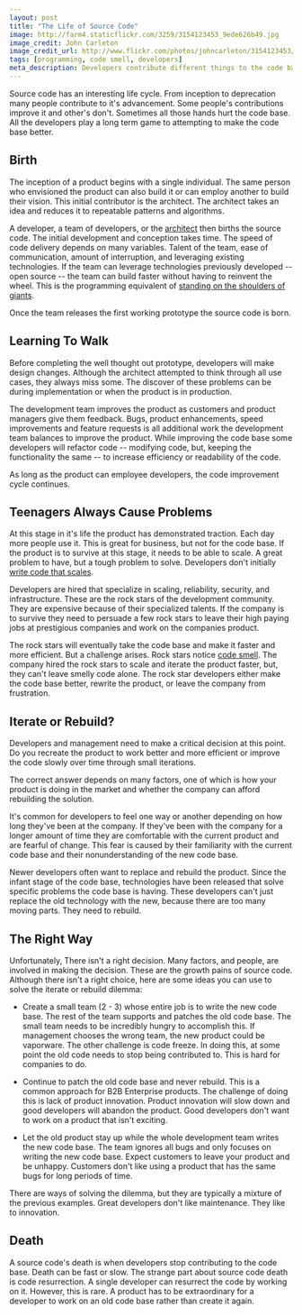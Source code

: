 ```yaml
---
layout: post
title: "The Life of Source Code"
image: http://farm4.staticflickr.com/3259/3154123453_9ede626b49.jpg
image_credit: John Carleton
image_credit_url: http://www.flickr.com/photos/johncarleton/3154123453/
tags: [programming, code smell, developers]
meta_description: Developers contribute different things to the code base depending on how old the code is.
---
```


Source code has an interesting life cycle. From inception to deprecation many people contribute to it's advancement. Some people's contributions improve it and other's don't. Sometimes all those hands hurt the code base. All the developers play a long term game to attempting to make the code base better. 

## Birth 

The inception of a product begins with a single individual. The same person who envisioned the product can also build it or can employ another to build their vision. This initial contributor is the architect. The architect takes an idea and reduces it to repeatable patterns and algorithms. 

A developer, a team of developers, or the [architect][4] then births the source code. The initial development and conception takes time. The speed of code delivery depends on many variables. Talent of the team, ease of communication, amount of interruption, and leveraging existing technologies. If the team can leverage technologies previously developed -- open source -- the team can build faster without having to reinvent the wheel. This is the programming equivalent of [standing on the shoulders of giants][1]. 

Once the team releases the first working prototype the source code is born. 

## Learning To Walk 

Before completing the well thought out prototype, developers will make design changes. Although the architect attempted to think through all use cases, they always miss some. The discover of these problems can be during implementation or when the product is in production. 

The development team improves the product as customers and product managers give them feedback. Bugs, product enhancements, speed improvements and feature requests is all additional work the development team balances to improve the product. While improving the code base some developers will refactor code -- modifying code, but, keeping the functionality the same -- to increase efficiency or readability of the code. 

As long as the product can employee developers, the code improvement cycle continues. 

## Teenagers Always Cause Problems 

At this stage in it's life the product has demonstrated traction. Each day more people use it. This is great for business, but not for the code base. If the product is to survive at this stage, it needs to be able to scale. A great problem to have, but a tough problem to solve. Developers don't initially [write code that scales][2]. 

Developers are hired that specialize in scaling, reliability, security, and infrastructure. These are the rock stars of the development community. They are expensive because of their specialized talents. If the company is to survive they need to persuade a few rock stars to leave their high paying jobs at prestigious companies and work on the companies product. 

The rock stars will eventually take the code base and make it faster and more efficient. But a challenge arises. Rock stars notice [code smell][3]. The company hired the rock stars to scale and iterate the product faster, but, they can't leave smelly code alone. The rock star developers either make the code base better, rewrite the product, or leave the company from frustration. 

## Iterate or Rebuild? 

Developers and management need to make a critical decision at this point. Do you recreate the product to work better and more efficient or improve the code slowly over time through small iterations. 

The correct answer depends on many factors, one of which is how your product is doing in the market and whether the company can afford rebuilding the solution. 

It's common for developers to feel one way or another depending on how long they've been at the company. If they've been with the company for a longer amount of time they are comfortable with the current product and are fearful of change. This fear is caused by their familiarity with the current code base and their nonunderstanding of the new code base. 

Newer developers often want to replace and rebuild the product. Since the infant stage of the code base, technologies have been released that solve specific problems the code base is having. These developers can't just replace the old technology with the new, because there are too many moving parts. They need to rebuild. 

## The Right Way 

Unfortunately, There isn't a right decision. Many factors, and people, are involved in making the decision. These are the growth pains of source code. Although there isn't a right choice, here are some ideas you can use to solve the iterate or rebuild dilemma: 

* Create a small team (2 - 3) whose entire job is to write the new code base. The rest of the team supports and patches the old code base. The small team needs to be incredibly hungry to accomplish this. If management chooses the wrong team, the new product could be vaporware. The other challenge is code freeze. In doing this, at some point the old code needs to stop being contributed to. This is hard for companies to do. 

* Continue to patch the old code base and never rebuild. This is a common approach for B2B Enterprise products. The challenge of doing this is lack of product innovation. Product innovation will slow down and good developers will abandon the product. Good developers don't want to work on a product that isn't exciting. 

* Let the old product stay up while the whole development team writes the new code base. The team ignores all bugs and only focuses on writing the new code base. Expect customers to leave your product and be unhappy. Customers don't like using a product that has the same bugs for long periods of time. 

There are ways of solving the dilemma, but they are typically a mixture of the previous examples. Great developers don't like maintenance. They like to innovation. 

## Death 

A source code's death is when developers stop contributing to the code base. Death can be fast or slow. The strange part about source code death is code resurrection. A single developer can resurrect the code by working on it. However, this is rare. A product has to be extraordinary for a developer to work on an old code base rather than create it again.

[1]: http://www.scienceandyou.org/articles/ess_14.shtml "Shoulders of Giants"
[2]: http://www.geekwire.com/2011/number-reason-startups-fail-premature-scaling/ "Don't write code that scales"
[3]: http://www.codinghorror.com/blog/2006/05/code-smells.html "Code Smell" 
[4]: http://c2.com/cgi/wiki?ArchitectsDontCode